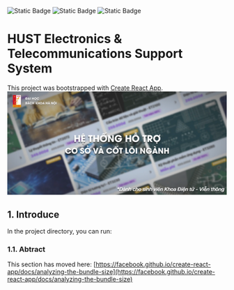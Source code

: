 ![Static Badge](https://img.shields.io/badge/version-1.0.0-blue)
![Static Badge](https://img.shields.io/badge/release-19%2F09%2F2024-blue)
![Static Badge](https://img.shields.io/badge/build-success-orange)

# HUST Electronics & Telecommunications Support System

This project was bootstrapped with [Create React App](https://github.com/facebook/create-react-app).
<img src="./public/assets/banner.png">

## 1. Introduce

In the project directory, you can run:

### 1.1. Abtract
This section has moved here: [https://facebook.github.io/create-react-app/docs/analyzing-the-bundle-size](https://facebook.github.io/create-react-app/docs/analyzing-the-bundle-size)